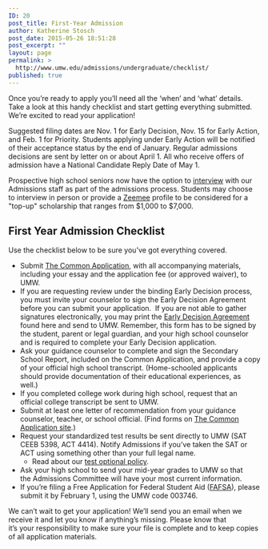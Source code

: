 ```yaml
---
ID: 20
post_title: First-Year Admission
author: Katherine Stosch
post_date: 2015-05-26 18:51:28
post_excerpt: ""
layout: page
permalink: >
  http://www.umw.edu/admissions/undergraduate/checklist/
published: true
---
```

Once you’re ready to apply you’ll need all the ‘when’ and ‘what’ details. Take a look at this handy checklist and start getting everything submitted. We’re excited to read your application!

Suggested filing dates are Nov. 1 for Early Decision, Nov. 15 for Early Action, and Feb. 1 for Priority. Students applying under Early Action will be notified of their acceptance status by the end of January. Regular admissions decisions are sent by letter on or about April 1. All who receive offers of admission have a National Candidate Reply Date of May 1.

Prospective high school seniors now have the option to <a href="https://umw.askadmissions.net/Portal/EI/GroupUrl?gid=53045964a5260b561642578a0eff909e407e44">interview</a> with our Admissions staff as part of the admissions process. Students may choose to interview in person or provide a <a href="https://www.zeemee.com/">Zeemee</a> profile to be considered for a "top-up" scholarship that ranges from $1,000 to $7,000.
<h2>First Year Admission Checklist</h2>
Use the checklist below to be sure you’ve got everything covered.
<ul>
 	<li>Submit <a href="https://apply.commonapp.org/Login">The Common Application</a>, with all accompanying materials, including your essay and the application fee (or approved waiver), to UMW.</li>
 	<li>If you are requesting review under the binding Early Decision process, you must invite your counselor to sign the Early Decision Agreement before you can submit your application.  If you are not able to gather signatures electronically, you may print the <a href="http://www.umw.edu/admissions/wp-content/uploads/sites/6/2015/05/Early_Decision_Agreement.pdf">Early Decision Agreement</a> found here and send to UMW. Remember, this form has to be signed by the student, parent or legal guardian, and your high school counselor and is required to complete your Early Decision application.</li>
 	<li>Ask your guidance counselor to complete and sign the Secondary School Report, included on the Common Application, and provide a copy of your official high school transcript. (Home-schooled applicants should provide documentation of their educational experiences, as well.)</li>
 	<li>If you completed college work during high school, request that an official college transcript be sent to UMW.</li>
 	<li>Submit at least one letter of recommendation from your guidance counselor, teacher, or school official. (Find forms on <a href="https://apply.commonapp.org/Login">The Common Application site</a>.)</li>
 	<li>Request your standardized test results be sent directly to UMW (SAT CEEB 5398, ACT 4414). Notify Admissions if you’ve taken the SAT or ACT using something other than your full legal name.
<ul>
 	<li>Read about our <a href="/admissions/undergraduate/checklist/test-optional/">test optional policy</a>.</li>
</ul>
</li>
 	<li>Ask your high school to send your mid-year grades to UMW so that the Admissions Committee will have your most current information.</li>
 	<li>If you’re filing a Free Application for Federal Student Aid (<a href="https://fafsa.ed.gov/">FAFSA</a>), please submit it by February 1, using the UMW code 003746.</li>
</ul>
We can’t wait to get your application! We’ll send you an email when we receive it and let you know if anything’s missing. Please know that it’s your responsibility to make sure your file is complete and to keep copies of all application materials.